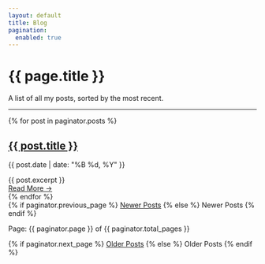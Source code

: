 ```yaml
---
layout: default
title: Blog
pagination:
  enabled: true
---
```


<div class="blog-list-header">
  <h1>{{ page.title }}</h1>
  <p>A list of all my posts, sorted by the most recent.</p>
</div>

<hr>

<div class="blog-list-container">
  {% for post in paginator.posts %}
    <article class="blog-list-item">
      <h2 class="blog-list-item__title">
        <a href="{{ site.baseurl }}{{ post.url }}">{{ post.title }}</a>
      </h2>
      <p class="blog-list-item__meta">
        {{ post.date | date: "%B %d, %Y" }}
      </p>
      <div class="blog-list-item__excerpt">
        {{ post.excerpt }}
      </div>
      <a href="{{ site.baseurl }}{{ post.url }}" class="blog-list-item__read-more">Read More &rarr;</a>
    </article>
  {% endfor %}
</div>

<div class="pagination">
  {% if paginator.previous_page %}
    <a href="{{ paginator.previous_page_path }}" class="pagination__newer">Newer Posts</a>
  {% else %}
    <span class="pagination__newer disabled">Newer Posts</span>
  {% endif %}

  <span class="pagination__page-number">Page: {{ paginator.page }} of {{ paginator.total_pages }}</span>

  {% if paginator.next_page %}
    <a href="{{ paginator.next_page_path }}" class="pagination__older">Older Posts</a>
  {% else %}
    <span class="pagination__older disabled">Older Posts</span>
  {% endif %}
</div>